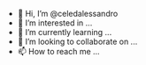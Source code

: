 - 👋 Hi, I’m @celedalessandro
- 👀 I’m interested in ...
- 🌱 I’m currently learning ...
- 💞️ I’m looking to collaborate on ...
- 📫 How to reach me ...

<!---
celedalessandro/celedalessandro is a ✨ special ✨ repository because its `README.md` (this file) appears on your GitHub profile.
You can click the Preview link to take a look at your changes. hello 2
--->
